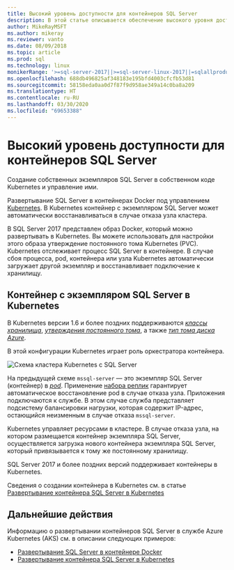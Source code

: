 ```yaml
---
title: Высокий уровень доступности для контейнеров SQL Server
description: В этой статье описывается обеспечение высокого уровня доступности в контейнерах SQL Server
author: MikeRayMSFT
ms.author: mikeray
ms.reviewer: vanto
ms.date: 08/09/2018
ms.topic: article
ms.prod: sql
ms.technology: linux
monikerRange: '>=sql-server-2017||>=sql-server-linux-2017||=sqlallproducts-allversions'
ms.openlocfilehash: 688db496825af348183e195bfd4003cfcfb53d81
ms.sourcegitcommit: 58158eda0aa0d7f87f9d958ae349a14c0ba8a209
ms.translationtype: HT
ms.contentlocale: ru-RU
ms.lasthandoff: 03/30/2020
ms.locfileid: "69653388"
---
```

# <a name="high-availability-for-sql-server-containers"></a>Высокий уровень доступности для контейнеров SQL Server

Создание собственных экземпляров SQL Server в собственном коде Kubernetes и управление ими.

Развертывание SQL Server в контейнерах Docker под управлением [Kubernetes](https://kubernetes.io/). В Kubernetes контейнер с экземпляром SQL Server может автоматически восстанавливаться в случае отказа узла кластера.

В SQL Server 2017 представлен образ Docker, который можно развертывать в Kubernetes. Вы можете использовать для настройки этого образа утверждение постоянного тома Kubernetes (PVC). Kubernetes отслеживает процесс SQL Server в контейнере. В случае сбоя процесса, pod, контейнера или узла Kubernetes автоматически загружает другой экземпляр и восстанавливает подключение к хранилищу.

## <a name="container-with-sql-server-instance-on-kubernetes"></a>Контейнер с экземпляром SQL Server в Kubernetes

В Kubernetes версии 1.6 и более поздних поддерживаются [*классы хранилища*](https://kubernetes.io/docs/concepts/storage/storage-classes/), [*утверждения постоянного тома*](https://kubernetes.io/docs/concepts/storage/storage-classes/#persistentvolumeclaims), а также [*тип тома диска Azure*](https://github.com/kubernetes/examples/tree/master/staging/volumes/azure_disk). 

В этой конфигурации Kubernetes играет роль оркестратора контейнера. 

![Схема кластера Kubernetes с SQL Server](media/tutorial-sql-server-containers-kubernetes/kubernetes-sql.png)

На предыдущей схеме `mssql-server` — это экземпляр SQL Server (контейнер) в [*pod*](https://kubernetes.io/docs/concepts/workloads/pods/pod/). Применение [набора реплик](https://kubernetes.io/docs/concepts/workloads/controllers/replicaset/) гарантирует автоматическое восстановление pod в случае отказа узла. Приложения подключаются к службе. В этом случае служба представляет подсистему балансировки нагрузки, которая содержит IP-адрес, остающийся неизменным в случае отказа `mssql-server`.

Kubernetes управляет ресурсами в кластере. В случае отказа узла, на котором размещается контейнер экземпляра SQL Server, осуществляется загрузка нового контейнера экземпляра SQL Server, который привязывается к тому же постоянному хранилищу.

SQL Server 2017 и более поздних версий поддерживает контейнеры в Kubernetes.

Сведения о создании контейнера в Kubernetes см. в статье [Развертывание контейнера SQL Server в Kubernetes](tutorial-sql-server-containers-kubernetes.md)

## <a name="next-steps"></a>Дальнейшие действия

Информацию о развертывании контейнеров SQL Server в службе Azure Kubernetes (AKS) см. в описании следующих примеров:
* [Развертывание SQL Server в контейнере Docker](sql-server-linux-configure-docker.md)
* [Развертывание контейнера SQL Server в Kubernetes](tutorial-sql-server-containers-kubernetes.md)
